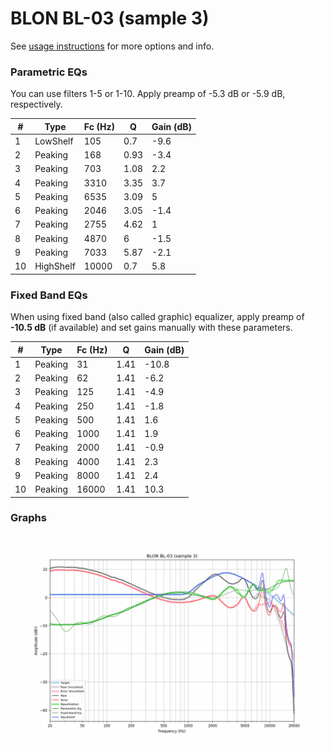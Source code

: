 # BLON BL-03 (sample 3)
See [usage instructions](https://github.com/jaakkopasanen/AutoEq#usage) for more options and info.

### Parametric EQs
You can use filters 1-5 or 1-10. Apply preamp of -5.3 dB or -5.9 dB, respectively.

|   # | Type      |   Fc (Hz) |    Q |   Gain (dB) |
|-----|-----------|-----------|------|-------------|
|   1 | LowShelf  |       105 | 0.7  |        -9.6 |
|   2 | Peaking   |       168 | 0.93 |        -3.4 |
|   3 | Peaking   |       703 | 1.08 |         2.2 |
|   4 | Peaking   |      3310 | 3.35 |         3.7 |
|   5 | Peaking   |      6535 | 3.09 |         5   |
|   6 | Peaking   |      2046 | 3.05 |        -1.4 |
|   7 | Peaking   |      2755 | 4.62 |         1   |
|   8 | Peaking   |      4870 | 6    |        -1.5 |
|   9 | Peaking   |      7033 | 5.87 |        -2.1 |
|  10 | HighShelf |     10000 | 0.7  |         5.8 |

### Fixed Band EQs
When using fixed band (also called graphic) equalizer, apply preamp of **-10.5 dB** (if available) and set gains manually with these parameters.

|   # | Type    |   Fc (Hz) |    Q |   Gain (dB) |
|-----|---------|-----------|------|-------------|
|   1 | Peaking |        31 | 1.41 |       -10.8 |
|   2 | Peaking |        62 | 1.41 |        -6.2 |
|   3 | Peaking |       125 | 1.41 |        -4.9 |
|   4 | Peaking |       250 | 1.41 |        -1.8 |
|   5 | Peaking |       500 | 1.41 |         1.6 |
|   6 | Peaking |      1000 | 1.41 |         1.9 |
|   7 | Peaking |      2000 | 1.41 |        -0.9 |
|   8 | Peaking |      4000 | 1.41 |         2.3 |
|   9 | Peaking |      8000 | 1.41 |         2.4 |
|  10 | Peaking |     16000 | 1.41 |        10.3 |

### Graphs
![](./BLON%20BL-03%20(sample%203).png)
